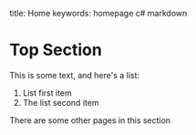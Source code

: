 title: Home
keywords: homepage c# markdown

# Top Section

This is some text, and here's a list:

1. List first item
2. The list second item

There are some other pages in this section